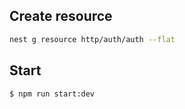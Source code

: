 ## Create resource

```bash
nest g resource http/auth/auth --flat
```

## Start

```bash
$ npm run start:dev
```
